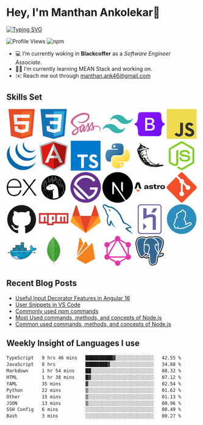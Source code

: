 # Hey, I'm Manthan Ankolekar👋

[![Typing SVG](https://readme-typing-svg.demolab.com?font=Fira+Code&pause=1000&width=435&lines=Front+End+Developer;Learn%2C+Build%2C+Repeat)](https://git.io/typing-svg)

![Profile Views](https://komarev.com/ghpvc/?username=manthanank&color=brightgreen)
![npm](https://img.shields.io/npm/dt/manthanank)
<!-- ![npm](https://img.shields.io/npm/dw/manthanank)
![npm](https://img.shields.io/npm/dm/manthanank)
![npm](https://img.shields.io/npm/dy/manthanank) -->

- 💻 I’m currently woking in **Blackcoffer** as a *Software Engineer Associate*.
- 🧑‍💻 I’m currently learning MEAN Stack and working on.
- ✉️ Reach me out through [manthan.ank46@gmail.com](mailto:manthan.ank46@gmail.com)

## Skills Set

![HTML5](/assets/svg/html.svg)
![CSS3](/assets/svg/css.svg)
![SASS](/assets/svg/sass.svg)
![TailwindCSS](/assets/svg/tailwindcss.svg)
![Bootstrap](/assets/svg/bootstrap.svg)
![JavaScript](/assets/svg/javascript.svg)
![jQuery](/assets/svg/jquery.svg)
![Angular](/assets/svg/angular.svg)
![Typescript](/assets/svg/typescript.svg)
![Python](/assets/svg/python.svg)
![Flask](/assets/svg/flask.svg)
![Node.js](/assets/svg/nodejs.svg)
![Express](/assets/svg/express.svg)
![Deno](/assets/svg/deno.svg)
![Gatsby](/assets/svg/gatsby.svg)
![NextJs](/assets/svg/nextjs.svg)
![Astro](/assets/svg/astro.svg)
![Git](/assets/svg/git.svg)
![GitHub](/assets/svg/github.svg)
![Npm](/assets/svg/npm.svg)
![GitLab](/assets/svg/gitlab.svg)
![MySQL](/assets/svg/mysql.svg)
![Heroku](/assets/svg/heroku.svg)
![Yarn](/assets/svg/yarn.svg)
![Docker](/assets/svg/docker.svg)
![MongoDB](/assets/svg//mongodb.svg)
![Firebase](/assets/svg/firebase.svg)
![GraphQL](/assets/svg/graphql.svg)
![Postgresql](/assets/svg/postgresql.svg)

## Recent Blog Posts

<!-- BLOG-POST-LIST:START -->
- [Useful Input Decorator Features in Angular 16](https://dev.to/manthanank/useful-input-decorator-features-in-angular-16-1og3)
- [User Snippets in VS Code](https://dev.to/manthanank/user-snippets-in-vs-code-1bik)
- [Commonly used npm commands](https://dev.to/manthanank/commonly-used-npm-commands-25ck)
- [Most Used commands, methods, and concepts of Node.js](https://dev.to/manthanank/most-used-commands-methods-and-concepts-of-nodejs-182e)
- [Common used commands, methods, and concepts of Node.js](https://manthanank.hashnode.dev/common-used-commands-methods-and-concepts-of-nodejs)
<!-- BLOG-POST-LIST:END -->

## Weekly Insight of Languages I use

<!--START_SECTION:waka-->

```txt
TypeScript   9 hrs 46 mins   ██████████▓░░░░░░░░░░░░░░   42.55 %
JavaScript   8 hrs           ████████▓░░░░░░░░░░░░░░░░   34.88 %
Markdown     1 hr 54 mins    ██░░░░░░░░░░░░░░░░░░░░░░░   08.32 %
HTML         1 hr 38 mins    █▓░░░░░░░░░░░░░░░░░░░░░░░   07.12 %
YAML         35 mins         ▓░░░░░░░░░░░░░░░░░░░░░░░░   02.54 %
Python       22 mins         ▒░░░░░░░░░░░░░░░░░░░░░░░░   01.62 %
Other        15 mins         ▒░░░░░░░░░░░░░░░░░░░░░░░░   01.13 %
JSON         13 mins         ▒░░░░░░░░░░░░░░░░░░░░░░░░   00.96 %
SSH Config   6 mins          ░░░░░░░░░░░░░░░░░░░░░░░░░   00.49 %
Bash         3 mins          ░░░░░░░░░░░░░░░░░░░░░░░░░   00.27 %
```

<!--END_SECTION:waka-->
